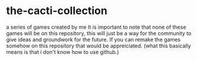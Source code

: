 # the-cacti-collection
a series of games created by me
It is important to note that none of these games will be on this repository, this will just be a way for the community to give ideas and groundwork for the future.
If you can remake the games somehow on this repository that would be appreiciated.
(what this basically means is that i don't know how to use github.)
